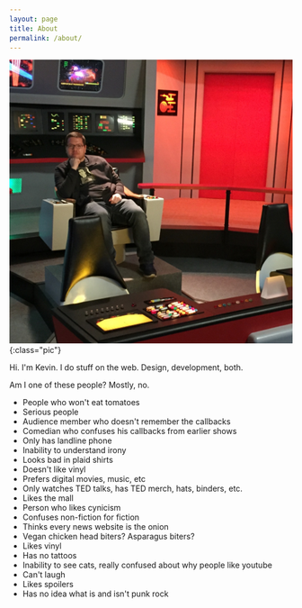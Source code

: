 ```yaml
---
layout: page
title: About
permalink: /about/
---
```


![Kevin on the Enterprise](/assets/images/kevin.jpg){:class="pic"} 

Hi. I'm Kevin. I do stuff on the web. Design, development, both.

Am I one of these people? Mostly, no.

- People who won't eat tomatoes
- Serious people
- Audience member who doesn't remember the callbacks
- Comedian who confuses his callbacks from earlier shows
- Only has landline phone
- Inability to understand irony
- Looks bad in plaid shirts
- Doesn't like vinyl
- Prefers digital movies, music, etc
- Only watches TED talks, has TED merch, hats, binders, etc.
- Likes the mall
- Person who likes cynicism
- Confuses non-fiction for fiction
- Thinks every news website is the onion
- Vegan chicken head biters? Asparagus biters?
- Likes vinyl
- Has no tattoos
- Inability to see cats, really confused about why people like youtube
- Can't laugh
- Likes spoilers
- Has no idea what is and isn't punk rock
